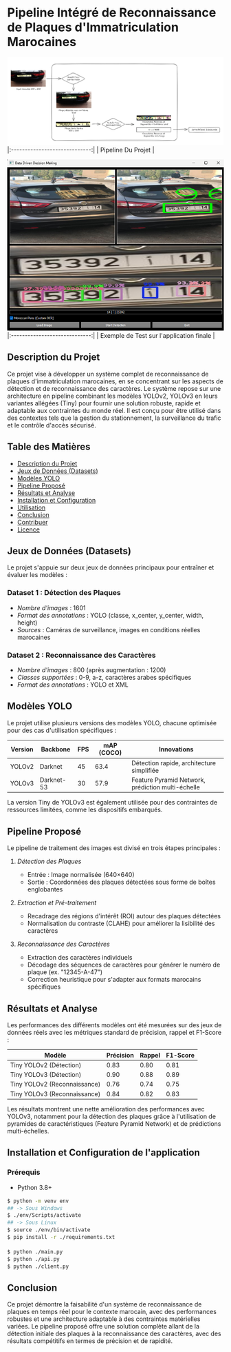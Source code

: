 
# Pipeline Intégré de Reconnaissance de Plaques d'Immatriculation Marocaines

![Banner](assets/pipeline.png)
|:-----------------------------:|
| Pipeline Du Projet |

![Banner](assets/ALPR.png)
|:-----------------------------:|
| Exemple de Test sur l'application finale |


## Description du Projet

Ce projet vise à développer un système complet de reconnaissance de plaques d'immatriculation marocaines, en se concentrant sur les aspects de détection et de reconnaissance des caractères. Le système repose sur une architecture en pipeline combinant les modèles YOLOv2, YOLOv3 en leurs variantes allégées (Tiny) pour fournir une solution robuste, rapide et adaptable aux contraintes du monde réel. Il est conçu pour être utilisé dans des contextes tels que la gestion du stationnement, la surveillance du trafic et le contrôle d'accès sécurisé.

## Table des Matières

* [Description du Projet](#description-du-projet)
* [Jeux de Données (Datasets)](#jeux-de-données-datasets)
* [Modèles YOLO](#modèles-yolo)
* [Pipeline Proposé](#pipeline-proposé)
* [Résultats et Analyse](#résultats-et-analyse)
* [Installation et Configuration](#installation-et-configuration)
* [Utilisation](#utilisation)
* [Conclusion](#conclusion)
* [Contribuer](#contribuer)
* [Licence](#licence)

## Jeux de Données (Datasets)

Le projet s'appuie sur deux jeux de données principaux pour entraîner et évaluer les modèles :

### Dataset 1 : Détection des Plaques

* *Nombre d'images* : 1601
* *Format des annotations* : YOLO (classe, x\_center, y\_center, width, height)
* *Sources* : Caméras de surveillance, images en conditions réelles marocaines

### Dataset 2 : Reconnaissance des Caractères

* *Nombre d'images* : 800 (après augmentation : 1200)
* *Classes supportées* : 0-9, a-z, caractères arabes spécifiques
* *Format des annotations* : YOLO et XML

## Modèles YOLO

Le projet utilise plusieurs versions des modèles YOLO, chacune optimisée pour des cas d'utilisation spécifiques :

| Version | Backbone   | FPS | mAP (COCO) | Innovations                                       |
| ------- | ---------- | --- | ---------- | ------------------------------------------------- |
| YOLOv2  | Darknet    | 45  | 63.4       | Détection rapide, architecture simplifiée         |
| YOLOv3  | Darknet-53 | 30  | 57.9       | Feature Pyramid Network, prédiction multi-échelle |

La version Tiny de YOLOv3 est également utilisée pour des contraintes de ressources limitées, comme les dispositifs embarqués.

## Pipeline Proposé

Le pipeline de traitement des images est divisé en trois étapes principales :

1. *Détection des Plaques*

   * Entrée : Image normalisée (640×640)
   * Sortie : Coordonnées des plaques détectées sous forme de boîtes englobantes

2. *Extraction et Pré-traitement*

   * Recadrage des régions d'intérêt (ROI) autour des plaques détectées
   * Normalisation du contraste (CLAHE) pour améliorer la lisibilité des caractères

3. *Reconnaissance des Caractères*

   * Extraction des caractères individuels
   * Décodage des séquences de caractères pour générer le numéro de plaque (ex. "12345-A-47")
   * Correction heuristique pour s'adapter aux formats marocains spécifiques

## Résultats et Analyse

Les performances des différents modèles ont été mesurées sur des jeux de données réels avec les métriques standard de précision, rappel et F1-Score :

| Modèle                       | Précision | Rappel | F1-Score |
| ---------------------------- | --------- | ------ | -------- |
| Tiny YOLOv2 (Détection)      | 0.83      | 0.80   | 0.81     |
| Tiny YOLOv3 (Détection)      | 0.90      | 0.88   | 0.89     |
| Tiny YOLOv2 (Reconnaissance) | 0.76      | 0.74   | 0.75     |
| Tiny YOLOv3 (Reconnaissance) | 0.84      | 0.82   | 0.83     |

Les résultats montrent une nette amélioration des performances avec YOLOv3, notamment pour la détection des plaques grâce à l'utilisation de pyramides de caractéristiques (Feature Pyramid Network) et de prédictions multi-échelles.

## Installation et Configuration de l'application

### Prérequis

* Python 3.8+

```bash
$ python -m venv env
## -> Sous Windows
$ ./env/Scripts/activate
## -> Sous Linux
$ source ./env/bin/activate
$ pip install -r ./requirements.txt

$ python ./main.py
$ python ./api.py
$ python ./client.py 
```


## Conclusion

Ce projet démontre la faisabilité d'un système de reconnaissance de plaques en temps réel pour le contexte marocain, avec des performances robustes et une architecture adaptable à des contraintes matérielles variées. Le pipeline proposé offre une solution complète allant de la détection initiale des plaques à la reconnaissance des caractères, avec des résultats compétitifs en termes de précision et de rapidité.
